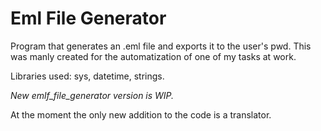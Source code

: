 # Eml File Generator

Program that generates an .eml file and exports it to the user's pwd. This was manly created for the automatization of one of my tasks at work. 

Libraries used: sys, datetime, strings. 

*New emlf_file_generator version is WIP.*

At the moment the only new addition to the code is a translator. 

